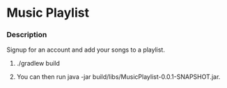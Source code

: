 # Music Playlist

### Description
Signup for an account and add your songs to a playlist.

1) ./gradlew build

2) You can then run java -jar build/libs/MusicPlaylist-0.0.1-SNAPSHOT.jar.
